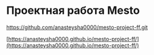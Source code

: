 # Проектная работа Mesto

https://github.com/anasteysha0000/mesto-project-ff.git

[https://anasteysha0000.github.io/mesto-project-ff/](https://anasteysha0000.github.io/mesto-project-ff/)
